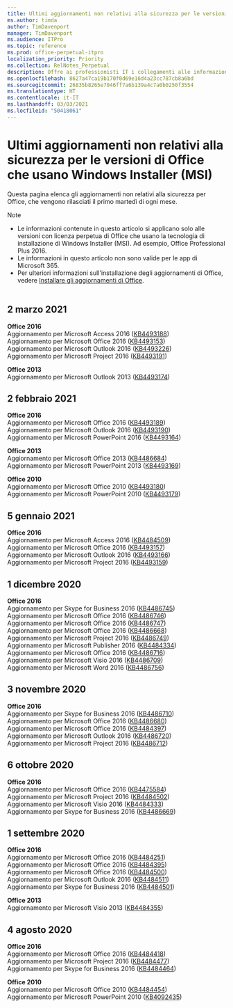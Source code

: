 ```yaml
---
title: Ultimi aggiornamenti non relativi alla sicurezza per le versioni di Office che usano Windows Installer (MSI)
ms.author: timda
author: TimDavenport
manager: TimDavenport
ms.audience: ITPro
ms.topic: reference
ms.prod: office-perpetual-itpro
localization_priority: Priority
ms.collection: RelNotes_Perpetual
description: Offre ai professionisti IT i collegamenti alle informazioni sugli aggiornamenti più recenti non relativi alla sicurezza delle versioni con licenza perpetua di Office 2016, Office 2013 e Office 2010
ms.openlocfilehash: 8627a47ca19b170f0d69e16d4a23cc787cb8a6bd
ms.sourcegitcommit: 26835b8265e7046ff7a6b139a4c7a0b0250f3554
ms.translationtype: HT
ms.contentlocale: it-IT
ms.lasthandoff: 03/03/2021
ms.locfileid: "50418061"
---
```

# <a name="latest-non-security-updates-for-versions-of-office-that-use-windows-installer-msi"></a>Ultimi aggiornamenti non relativi alla sicurezza per le versioni di Office che usano Windows Installer (MSI)

Questa pagina elenca gli aggiornamenti non relativi alla sicurezza per Office, che vengono rilasciati il primo martedì di ogni mese.

> [!NOTE]
> - Le informazioni contenute in questo articolo si applicano solo alle versioni con licenza perpetua di Office che usano la tecnologia di installazione di Windows Installer (MSI). Ad esempio, Office Professional Plus 2016.
> - Le informazioni in questo articolo non sono valide per le app di Microsoft 365.
> - Per ulteriori informazioni sull'installazione degli aggiornamenti di Office, vedere [Installare gli aggiornamenti di Office](https://support.office.com/article/2ab296f3-7f03-43a2-8e50-46de917611c5).
<br/><br/>

## <a name="march-2-2021"></a>2 marzo 2021
**Office 2016**<br/>
Aggiornamento per Microsoft Access 2016 ([KB4493188](https://support.microsoft.com/help/4493188)) </br> Aggiornamento per Microsoft Office 2016 ([KB4493153](https://support.microsoft.com/help/4493153)) </br> Aggiornamento per Microsoft Outlook 2016 ([KB4493226](https://support.microsoft.com/help/4493226)) </br> Aggiornamento per Microsoft Project 2016 ([KB4493191](https://support.microsoft.com/help/4493191)) </br> 


**Office 2013**<br/>
Aggiornamento per Microsoft Outlook 2013 ([KB4493174](https://support.microsoft.com/help/4493174)) </br> 


## <a name="february-2-2021"></a>2 febbraio 2021
**Office 2016**<br/>
Aggiornamento per Microsoft Office 2016 ([KB4493189](https://support.microsoft.com/help/4493189)) </br> Aggiornamento per Microsoft Outlook 2016 ([KB4493190](https://support.microsoft.com/help/4493190)) </br> Aggiornamento per Microsoft PowerPoint 2016 ([KB4493164](https://support.microsoft.com/help/4493164)) </br> 

**Office 2013**<br/>
Aggiornamento per Microsoft Office 2013 ([KB4486684](https://support.microsoft.com/help/4486684)) </br>
Aggiornamento per Microsoft PowerPoint 2013 ([KB4493169](https://support.microsoft.com/help/4493169)) </br>

**Office 2010**<br/>
Aggiornamento per Microsoft Office 2010 ([KB4493180](https://support.microsoft.com/help/4493180)) </br>
Aggiornamento per Microsoft PowerPoint 2010 ([KB4493179](https://support.microsoft.com/help/4493179))</br>


## <a name="january-5-2021"></a>5 gennaio 2021
**Office 2016**</br>
Aggiornamento per Microsoft Access 2016 ([KB4484509](https://support.microsoft.com/help/4484509)) </br>
Aggiornamento per Microsoft Office 2016 ([KB4493157](https://support.microsoft.com/help/4493157)) </br>
Aggiornamento per Microsoft Outlook 2016 ([KB4493166](https://support.microsoft.com/help/4493166)) </br>
Aggiornamento per Microsoft Project 2016 ([KB4493159](https://support.microsoft.com/help/4493159)) </br>


## <a name="december-1-2020"></a>1 dicembre 2020
**Office 2016**<br/>
Aggiornamento per Skype for Business 2016 ([KB4486745](https://support.microsoft.com/help/4486745)) <br/>
Aggiornamento per Microsoft Office 2016 ([KB4486746](https://support.microsoft.com/help/4486746)) <br/> Aggiornamento per Microsoft Office 2016 ([KB4486747](https://support.microsoft.com/help/4486747)) <br/> Aggiornamento per Microsoft Office 2016 ([KB4486668](https://support.microsoft.com/help/4486668)) <br/>
Aggiornamento per Microsoft Project 2016 ([KB4486749](https://support.microsoft.com/help/4486749)) <br/> Aggiornamento per Microsoft Publisher 2016 ([KB4484334](https://support.microsoft.com/help/4484334)) <br/> Aggiornamento per Microsoft Office 2016 ([KB4486716](https://support.microsoft.com/help/4486716)) <br/> Aggiornamento per Microsoft Visio 2016 ([KB4486709](https://support.microsoft.com/help/4486709)) <br/>
Aggiornamento per Microsoft Word 2016 ([KB4486756](https://support.microsoft.com/help/4486756)) <br/> 


## <a name="november-3-2020"></a>3 novembre 2020
**Office 2016**<br/>
Aggiornamento per Skype for Business 2016 ([KB4486710](https://support.microsoft.com/help/4486710)) <br/>
Aggiornamento per Microsoft Office 2016 ([KB4486680](https://support.microsoft.com/help/4486680)) <br/>
Aggiornamento per Microsoft Office 2016 ([KB4484397](https://support.microsoft.com/help/4484397)) <br/>
Aggiornamento per Microsoft Outlook 2016 ([KB4486720](https://support.microsoft.com/help/4486720)) <br/>
Aggiornamento per Microsoft Project 2016 ([KB4486712](https://support.microsoft.com/help/4486712)) <br/>


## <a name="october-6-2020"></a>6 ottobre 2020
**Office 2016**<br/>
Aggiornamento per Microsoft Office 2016 ([KB4475584](https://support.microsoft.com/help/4475584))<br/>
Aggiornamento per Microsoft Project 2016 ([KB4484502](https://support.microsoft.com/help/4484502))<br/>
Aggiornamento per Microsoft Visio 2016 ([KB4484333](https://support.microsoft.com/help/4484333))<br/>
Aggiornamento per Skype for Business 2016 ([KB4486669](https://support.microsoft.com/help/4486669))<br/> 

## <a name="september-1-2020"></a>1 settembre 2020
**Office 2016**<br/>
Aggiornamento per Microsoft Office 2016 ([KB4484251](https://support.microsoft.com/help/4484251))<br/>
Aggiornamento per Microsoft Office 2016 ([KB4484395](https://support.microsoft.com/help/4484395))<br/> Aggiornamento per Microsoft Office 2016 ([KB4484500](https://support.microsoft.com/help/4484500)) <br/>
Aggiornamento per Microsoft Outlook 2016 ([KB4484511](https://support.microsoft.com/help/4484511)) <br/>
Aggiornamento per Skype for Business 2016 ([KB4484501](https://support.microsoft.com/help/4484501)) <br/>

**Office 2013**<br/>
Aggiornamento per Microsoft Visio 2013 ([KB4484355](https://support.microsoft.com/help/4484355))<br/>

## <a name="august-4-2020"></a>4 agosto 2020

**Office 2016**<br/>
Aggiornamento per Microsoft Office 2016 ([KB4484418](https://support.microsoft.com/help/4484418))<br/> Aggiornamento per Microsoft Project 2016 ([KB4484477](https://support.microsoft.com/help/4484477))<br/>
Aggiornamento per Skype for Business 2016 ([KB4484464](https://support.microsoft.com/help/4484464))<br/> 

**Office 2010**<br/>
Aggiornamento per Microsoft Office 2010 ([KB4484454](https://support.microsoft.com/help/4484454))<br/> Aggiornamento per Microsoft PowerPoint 2010 ([KB4092435](https://support.microsoft.com/help/4092435))<br/> 

</br>